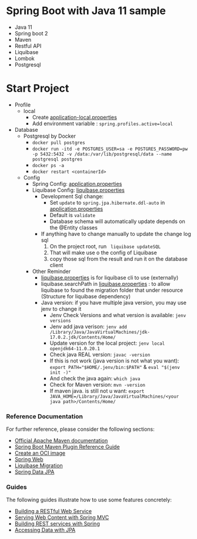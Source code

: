 
# Spring Boot with Java 11 sample
- Java 11
- Spring boot 2
- Maven
- Restful API
- Liquibase
- Lombok
- Postgresql

# Start Project
- Profile
  - local
    - Create [application-local.properties](src%2Fmain%2Fresources%2Fapplication-local.properties)
    - Add environment variable : `spring.profiles.active=local`
- Database
  - Postgresql by Docker
    - ```docker pull postgres```
    - ```docker run -itd -e POSTGRES_USER=sa -e POSTGRES_PASSWORD=pw -p 5432:5432 -v /data:/var/lib/postgresql/data --name postgresql postgres```
    - ```docker ps -a```
    - ```docker restart <containerId>```
  - Config
    - Spring Config: [application.properties](src%2Fmain%2Fresources%2Fapplication.properties)
    - Liquibase Config: [liquibase.properties](liquibase.properties)
      - Development Sql change:
        - Set `update` to `spring.jpa.hibernate.ddl-auto` in [application.properties](src/main/resources/application.properties)
        - Default is `validate`
        - Database schema will automatically update depends on the @Entity classes
      - If anything have to change manually to update the change log sql 
          1. On the project root, run ` liquibase updateSQL`
          2. That will make use o the config of Liquibase
          3. copy those sql from the result and run it on the database client
    - Other Reminder
      - [liquibase.properties](liquibase.properties) is for liquibase cli to use (externally) 
      - liquibase.searchPath in [liquibase.properties](liquibase.properties) : to allow liquibase to found the migration folder that under resource (Structure for liquibase dependency)
      - Java version: if you have multiple java version, you may use jenv to change it
        - Jenv Check Versions and what version is available: ```jenv versions```
        - Jenv add java verison: ```jenv add /Library/Java/JavaVirtualMachines/jdk-17.0.2.jdk/Contents/Home/```
        - Update version for the local project: ```jenv local openjdk64-11.0.20.1```
        - Check java REAL version: ```javac -version```
        - If this is not work  (java version is not what you want): ```export PATH="$HOME/.jenv/bin:$PATH"``` & ```eval "$(jenv init -)"```
        - And check the java again: ```which java```
        - Check for Maven version: ```mvn -version```
        - If maven java. is still not u want: ```export JAVA_HOME=/Library/Java/JavaVirtualMachines/<your java path>/Contents/Home/```

### Reference Documentation
For further reference, please consider the following sections:

* [Official Apache Maven documentation](https://maven.apache.org/guides/index.html)
* [Spring Boot Maven Plugin Reference Guide](https://docs.spring.io/spring-boot/docs/3.1.3/maven-plugin/reference/html/)
* [Create an OCI image](https://docs.spring.io/spring-boot/docs/3.1.3/maven-plugin/reference/html/#build-image)
* [Spring Web](https://docs.spring.io/spring-boot/docs/3.1.3/reference/htmlsingle/index.html#web)
* [Liquibase Migration](https://docs.spring.io/spring-boot/docs/3.1.3/reference/htmlsingle/index.html#howto.data-initialization.migration-tool.liquibase)
* [Spring Data JPA](https://docs.spring.io/spring-boot/docs/3.1.3/reference/htmlsingle/index.html#data.sql.jpa-and-spring-data)

### Guides
The following guides illustrate how to use some features concretely:

* [Building a RESTful Web Service](https://spring.io/guides/gs/rest-service/)
* [Serving Web Content with Spring MVC](https://spring.io/guides/gs/serving-web-content/)
* [Building REST services with Spring](https://spring.io/guides/tutorials/rest/)
* [Accessing Data with JPA](https://spring.io/guides/gs/accessing-data-jpa/)

